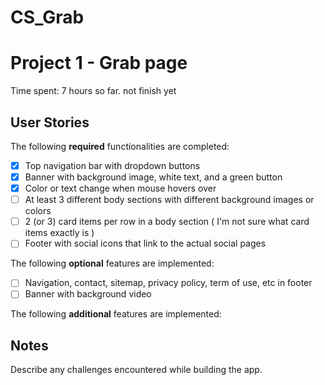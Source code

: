 # CS_Grab
# Project 1 - Grab page

Time spent: 7 hours so far. not finish yet

## User Stories

The following **required** functionalities are completed:

* [x] Top navigation bar with dropdown buttons
* [x] Banner with background image, white text, and a green button
* [X] Color or text change when mouse hovers over
* [ ] At least 3 different body sections with different background images or colors
* [ ] 2 (or 3) card items per row in a body section ( I'm not sure what card items exactly is )
* [ ] Footer with social icons that link to the actual social pages

The following **optional** features are implemented:
* [ ] Navigation, contact, sitemap, privacy policy, term of use, etc in footer
* [ ] Banner with background video

The following **additional** features are implemented:

## Notes

Describe any challenges encountered while building the app.
